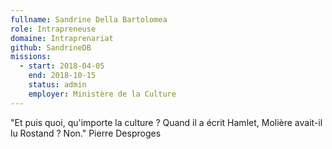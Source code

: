```yaml
---
fullname: Sandrine Della Bartolomea
role: Intrapreneuse
domaine: Intraprenariat
github: SandrineDB
missions:
  - start: 2018-04-05
    end: 2018-10-15
    status: admin
    employer: Ministère de la Culture
---
```

"Et puis quoi, qu'importe la culture ? Quand il a écrit Hamlet, Molière avait-il lu Rostand ? Non." Pierre Desproges

